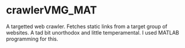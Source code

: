 # crawlerVMG_MAT
A targetted web crawler. Fetches static links from a target group of websites. A tad bit unorthodox and little temperamental. I used MATLAB programming for this. 
